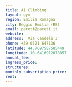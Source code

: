 ```yaml
---
title: A1 Climbing
layout: gym
region: Emilia Romagna
city: Reggio Emilia (RE)
email: pareti@pareti.it
website: 
address:  Via Candelù 3
phone: +39 0521 647136
latitude: 44.7097587585449
longitude: 10.6416912078857
annual_fee: 
ingress_price: 
structures: 
monthly_subscription_price: 
rent: 
---
```



